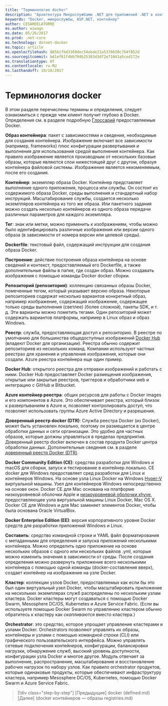 ```yaml
---
title: "Терминология docker"
description: "Архитектура Микрослужбами .NET для приложений .NET в контейнерах | Терминология docker"
keywords: "Docker, микрослужбы, ASP.NET, контейнер"
author: CESARDELATORRE
ms.author: wiwagn
ms.date: 05/26/2017
ms.prod: .net-core
ms.technology: dotnet-docker
ms.topic: article
ms.openlocfilehash: 885b1fbd3369dec54ebde21a5378630c764f852d
ms.sourcegitcommit: bd1ef61f4bb794b25383d3d72e71041a5ced172e
ms.translationtype: HT
ms.contentlocale: ru-RU
ms.lasthandoff: 10/18/2017
---
```

# <a name="docker-terminology"></a>Терминология docker

В этом разделе перечислены термины и определения, следует ознакомиться с прежде чем клиент получит глубоко в Docker. Определения см. в разделе подробную [Глоссарий](https://docs.docker.com/v1.11/engine/reference/glossary/) предоставляемые Docker.

**Образ контейнера**: пакет с зависимостями и сведения, необходимые для создания контейнера. Изображение включает все зависимости (например, frameworks) плюс конфигурации развертывания и выполнения для использования средой выполнения контейнера. Как правило изображение является производным от нескольких базовые образы, которые являются слои нижестоящей друг с другом, образуя контейнера файловой системы. Изображение является неизменяемым, после его создания.

**Контейнер**: экземпляр образа Docker. Контейнер представляет выполнение одного приложения, процесса или службы. Он состоит из содержимого образа Docker, среды выполнения и стандартный набор инструкций. Масштабирование службы, создается несколько экземпляров контейнера из того же образа. Или пакетного задания можно создать несколько контейнеров из одного образа передачи различных параметров для каждого экземпляра.

**Тег**: знак или метки, можно применить к изображениям, чтобы можно было идентифицировать различные изображения или версии одного образа (в зависимости от номера версии или целевой среды).

**Dockerfile**: текстовый файл, содержащий инструкции для создания образа Docker.

**Построение**: действие построения образа контейнера на основе сведений и контекст, предоставляемый его Dockerfile, а также дополнительные файлы в папке, где создан образ. Можно создавать изображения с помощью команды Docker docker сборки.

**Репозиторий (репозитория)**: коллекцию связанных образы Docker, помеченные тегом, который указывает версию образа. Некоторые репозиториев содержат несколько вариантов конкретный образ, например изображение, содержащий изображение, содержащее только среды выполнения (светлее) (более сложной), пакеты SDK, и т. д. Эти варианты можно пометить тегами. Один репозиторий может содержать вариантов платформы, например в Linux образ и образ Windows.

**Реестр**: служба, предоставляющая доступ к репозиторию. В реестре по умолчанию для большинства общедоступных изображений [Docker Hub](https://hub.docker.com/) (владеют Docker для организации). Реестра обычно содержит репозиториев из нескольких команд. Компании используют частных реестрах для хранения и управления изображения, которые они создали. Azure реестра контейнера еще один пример.

**Docker Hub**: открытого реестра для отправки изображений и работать с ними. Docker Hub предоставляет Docker размещения изображения, открытые или закрытые реестров, триггеров и обработчики web и интеграцию с GitHub и Bitbucket.

**Azure контейнер реестра**: общих ресурсов для работы с Docker images и его компонентов в Azure. Это обеспечивает реестра, который близок к развертываниям в Azure и, позволяет контролировать доступ, что позволяет использовать группы Azure Active Directory и разрешения.

**Доверенный реестр docker (DTR)**: Служба реестра Docker (из Docker), может быть установлен локально, поэтому он размещается в центре обработки данных и сети организации. Это удобно для частных образов, которые должны управляться в пределах предприятия. Доверенный реестр docker включен в состав продукта Docker центра обработки данных. Дополнительные сведения см. в разделе [доверенный реестр Docker (DTR)](https://docs.docker.com/docker-trusted-registry/overview/).

**Docker Community Edition (CE)**: средства разработки для Windows и macOS для сборки, запуск и тестирование в контейнер локально. CE docker для Windows предоставляет сред разработки для Linux и контейнеров Windows. На основе узла Linux Docker на Windows [Hyper-V](https://www.microsoft.com/en-us/server-cloud/solutions/virtualization.aspx) виртуальной машины. Узел для контейнеров Windows непосредственно на основе окон. Docker CE для Mac основана на платформе низкоуровневой оболочки Apple и [низкоуровневой оболочки xhyve](https://github.com/mist64/xhyve), предоставляющее узла виртуальной машины Linux Docker, Mac OS X. Docker CE для Windows и для Mac заменяет элементов Docker, чтобы была основана Oracle VirtualBox.

**Docker Enterprise Edition (EE)**: версия корпоративного уровня Docker средств для разработки приложений Windows и Linux.

**Составить**: средство командной строки и YAML файл форматирования с метаданными для определения и запуска приложений несколькими контейнера. Можно определить одно приложение на основе нескольких образов с одного или нескольких файлов .yml, которые можно изменить значения в зависимости от среды. После создания определения можно развернуть приложение всего несколькими контейнера с помощью одной команды (docker-составления вверх), создает контейнер на изображение на узле Docker.

**Кластер**: коллекции узлов Docker, предоставляемых как если бы это был один виртуальный узел Docker, чтобы масштабировать приложение на нескольких экземплярах служб распределены по нескольким узлам кластера. Docker кластеры могут создаваться с помощью Docker Swarm, Mesosphere DC/OS, Kubernetes и Azure Service Fabric. (Если вы используете помощью Docker Swarm по управлению кластером обычно обратитесь к кластеру как *скапливаются* вместо кластера.)

**Orchestrator**: это средство, которое упрощает управление кластерами и узлами Docker. Orchestrators позволяют управлять их образы, контейнеры и узлами с помощью командной строки (CLI) или графического пользовательского интерфейса. Можно управлять сетевые подключения контейнеров, конфигурации, балансировки нагрузки, обнаружение служб, высокий уровень доступности, конфигурации узла Docker и многое другое. Модуль отвечает за выполнение, распространение, масштабирование и восстановление рабочих нагрузок по набору узлов. Как правило orchestrator продуктов, которые одинаковые продукты, которые обеспечивают инфраструктуру кластера, например Mesosphere DC/OS, Kubernetes, помощью Docker Swarm и Azure Service Fabric.


>[!div class="step-by-step"]
[Предыдущие] docker (defined.md) [Далее] (docker контейнеров — образы registries.md)
